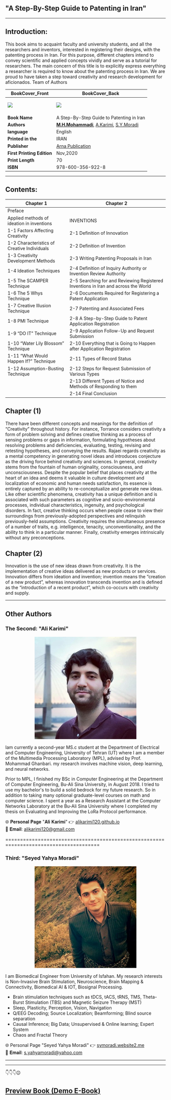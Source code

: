 ## "A Step-By-Step Guide to Patenting in Iran"

---

## Introduction:
This book aims to acquaint faculty and university students, and all the researchers and inventors, interested in registering their designs, with the patenting process in Iran. For this purpose, different chapters intend to convey scientific and applied concepts vividly and serve as a tutorial for researchers. The main concern of this title is to explicitly express everything a researcher is required to know about the patenting process in Iran. We are proud to have taken a step toward creativity and research development for aficionados.
Team of Authors



| BookCover_Front  | BookCover_Back  |
|-----------|--------------------|
|<p><img src="https://mohammadimh76.github.io/Book_1.jpeg"></p>|<p><img src="https://mohammadimh76.github.io/Book_1_b.jpeg"></p>|
|  <b>Book Name</b>   |   A Step-By-Step Guide to Patenting in Iran  |
| <b>Authors</b>    |   <b><u>M.H.Mohammadi</u></b>, [A.Karimi](https://alikarimi120.github.io/), [S.Y.Moradi](http://symoradi.website2.me/)  |
| <b>language</b>    |  English   |
| <b>Printed in the</b>    |  IRAN   |
| <b>Publisher</b>    |   [Arna Publication](http://arnapub.com/)  |
| <b>First Printing Edition</b>    |   Nov,2020  |
| <b>Print Length</b>    |  70   |
| <b>ISBN</b>    |  978-600-356-922-8   |

---

## Contents:
| Chapter 1  | Chapter 2  |
|-----------|--------------------|
|  Preface   |     |
|  Applied methods of ideation in inventions   |  INVENTIONS   |
| 1-1 Factors Affecting Creativity   |  2-1 Definition of Innovation  |
| 1-2 Characteristics of Creative Individuals   | 2-2 Definition of Invention   |
| 1-3 Creativity Development Methods   | 2-3 Writing Patenting Proposals in Iran   |
| 1-4 Ideation Techniques   | 2-4 Definition of Inquiry Authority or Invention Review Authority   |
| 1-5 The SCAMPER Technique   | 2-5 Searching for and Reviewing Registered Inventions in Iran and across the World   |
| 1-6 The 5 Whys Technique   | 2-6 Documents Required for Registering a Patent Application   |
| 1-7 Creative Illusion Technique   | 2-7  Patenting and Associated Fees  |
| 1-8 PMI Technique   | 2-8 A Step-by-Step Guide to Patent Application Registration   |
| 1-9 “DO IT” Technique   | 2-9  Application Follow-Up and Request Submission  |
| 1-10 “Water Lily Blossom” Technique   | 2-10 Everything that is Going to Happen after Application Registration   |
| 1-11 “What Would Happen If?” Technique  |  2-11 Types of Record Status  |
| 1-12 Assumption-Busting Technique   | 2-12 Steps for Request Submission of Various Types   |
|     | 2-13 Different Types of Notice and Methods of Responding to them   |
|     | 2-14 Final Conclusion   |

## Chapter (1)
There have been different concepts and meanings for the definition of “Creativity” throughout history. For instance, Torrance considers creativity a form of problem solving and defines creative thinking as a process of sensing problems or gaps in information, formulating hypotheses about resolving problems and deficiencies, evaluating, testing, revising and retesting hypotheses, and conveying the results. Rajaei regards creativity as a mental competency in generating novel ideas and introduces conjecture as the driving force behind creativity and sciences. In general, creativity stems from the fountain of human originality, consciousness, and unconsciousness. Despite the popular belief that places creativity at the heart of an idea and deems it valuable in culture development and localization of economic and human needs satisfaction, its essence is entirely captured by an ability to re-conceptualize and generate new ideas. Like other scientific phenomena, creativity has a unique definition and is associated with such parameters as cognitive and socio-environmental processes, individual characteristics, ingenuity, and psychological disorders. In fact, creative thinking occurs when people cease to view their surroundings from previously-adopted perspectives and relinquish previously-held assumptions. Creativity requires the simultaneous presence of a number of traits, e.g. intelligence, tenacity, unconventionality, and the ability to think in a particular manner. Finally, creativity emerges intrinsically without any preconceptions.

## Chapter (2)
Innovation is the use of new ideas drawn from creativity. It is the implementation of creative ideas delivered as new products or services. Innovation differs from ideation and invention; invention means the “creation of a new product”, whereas innovation transcends invention and is defined as the “introduction of a recent product”, which co-occurs with creativity and supply.

---

## Other Authors

### The Second: "Ali Karimi"

<p align="center">
  <img width="320" height="320" src="https://raw.githubusercontent.com/Mohammadimh76/Book_AStepByStepGuidetoPatentingInIran/main/Authors/AliKarimi.jpeg">
</p>

Iam currently a second-year MS.c student at the Department of Electrical and Computer Engineering, University of Tehran (UT) where I am a member of the Multimedia Processing Laboratory (MPL), advised by Prof. Mohammad Ghanbari. my research involves machine vision, deep learning, and neural networks.

Prior to MPL, I finished my BSc in Computer Engineering at the Department of Computer Engineering, Bu-Ali Sina University, in August 2018. I tried to use my bachelor's to build a solid bedrock for my future research. So in addition to taking many optional graduate-level courses on math and computer science. I spent a year as a Research Assistant at the Computer Networks Laboratory at the Bu-Ali Sina University where I completed my thesis on Evaluating and Improving the LoRa Protocol performance.

🌐 𝐏𝐞𝐫𝐬𝐨𝐧𝐚𝐥 𝐏𝐚𝐠𝐞 "𝐀𝐥𝐢 𝐊𝐚𝐫𝐢𝐦𝐢" 👉 [alikarimi120.github.io](https://alikarimi120.github.io/)<br>
📧 𝐄𝐦𝐚𝐢𝐥: alikarimi120@gmail.com 

======================================================================================

### Third: "Seyed Yahya Moradi"

<p align="center">
  <img width="320" height="318" src="https://raw.githubusercontent.com/Mohammadimh76/Book_AStepByStepGuidetoPatentingInIran/main/Authors/SeyedYahyaMoradi.jpeg">
</p>

I am Biomedical Engineer from University of Isfahan. My research interests is Non-Invasive Brain Stimulation, Neuroscience, Brain Mapping & Connectivity, Biomedical AI & IOT, Biosignal Processing.

- Brain stimulation techniques such as tDCS, tACS, tRNS, TMS, Theta-Burst Stimulation (TBS) and Magnetic Seizure Therapy (MST)<br>
- Sleep, Plasticity, Perception, Vision, Navigation<br>
- Q/EEG Decoding; Source Localization; Beamforming; Blind source separation<br>
- Causal Inference; Big Data; Unsupervised & Online learning; Expert System<br>
- Chaos and Fractal Theory<br>

🌐 Personal Page "Seyed Yahya Moradi" 👉 [symoradi.website2.me](http://symoradi.website2.me/)<br>
📧 𝐄𝐦𝐚𝐢𝐥: s.yahyamoradi@yahoo.com 

---
---

👇👇👇😉
## [Preview Book (Demo E-Book)](https://google.com/)




